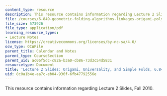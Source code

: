 ```yaml
---
content_type: resource
description: This resource contains information regarding Lecture 2 Slides, Fall 2010.
file: /courses/6-849-geometric-folding-algorithms-linkages-origami-polyhedra-fall-2012/8c0a1b4eaa7ceb04936f6fb47792556e_MIT6_849F12_slidesL02.pdf
file_size: 573926
file_type: application/pdf
learning_resource_types:
- Lecture Notes
license: https://creativecommons.org/licenses/by-nc-sa/4.0/
ocw_type: OCWFile
parent_title: Calendar and Notes
parent_type: CourseSection
parent_uid: ac06f5dc-c82a-b3a0-cb86-73d3c54d5831
resourcetype: Document
title: 'Lecture 2 Slides: Origami, Universality, and Simple Folds, 6.849 Fall 2010'
uid: 8c0a1b4e-aa7c-eb04-936f-6fb47792556e
---
```

This resource contains information regarding Lecture 2 Slides, Fall 2010.